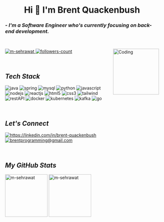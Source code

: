 <h1 align="center">Hi 👋 I'm Brent Quackenbush</h1>
<!----------------------------------- About Section ------------------------------------>

<h3>
    <i>- I'm a Software Engineer who's currently focusing on back-end development.</i>
</h3>
<br>


<!----------------------------------- Profile View Section ------------------------------------>

<p align="left">
    <a href="https://github.com/brentquackenbush">
        <img src="https://komarev.com/ghpvc/?username=brentquackenbush&label=Profile%20views&color=0e75b6&style=flat" alt="m-sehrawat" />
    </a>
    <a href="https://github.com/brentquackenbush?tab=followers">
        <img src="https://img.shields.io/github/followers/brentquackenbush?label=Followers&style=social" alt="followers-count">
    </a>
   <img align="right" alt="Coding" width="150" src="https://media.giphy.com/media/qgQUggAC3Pfv687qPC/giphy.gif">
</p>
<br>

<!----------------------------------- Tech Stack Section ------------------------------------>

<h2><i>Tech Stack</i></h2>

<p>
    <img src="https://img.shields.io/badge/Java-ED8B00?style=for-the-badge&logo=java&logoColor=white" alt="java" />
    <img src="https://img.shields.io/badge/SpringBoot-6DB33F?style=for-the-badge&logo=springboot&logoColor=white" alt="spring" />
    <img src="https://img.shields.io/badge/MySQL-00000F?style=for-the-badge&logo=mysql&logoColor=white" alt="mysql" />
     <img src="https://img.shields.io/badge/Python-3776AB?style=for-the-badge&logo=python&logoColor=white" alt="python" />
    <img src="https://img.shields.io/badge/JavaScript-323330?style=for-the-badge&logo=javascript&logoColor=F7DF1E" alt="javascript" />
    <img src="https://img.shields.io/badge/Node.js-339933?style=for-the-badge&logo=nodedotjs&logoColor=white" alt="nodejs" />
    <img src="https://img.shields.io/badge/React-20232A?style=for-the-badge&logo=react&logoColor=61DAFB" alt="reactjs" />
    <img src="https://img.shields.io/badge/HTML5-E34F26?style=for-the-badge&logo=html5&logoColor=white" alt="html5" />
    <img src="https://img.shields.io/badge/CSS3-1572B6?style=for-the-badge&logo=css3&logoColor=white" alt="css3" />
    <img src="https://img.shields.io/badge/Tailwind_CSS-38B2AC?style=for-the-badge&logo=tailwind-css&logoColor=white" alt="tailwind" />
    <img src="https://img.shields.io/badge/Rest_API-02303A?style=for-the-badge&logo=react-router&logoColor=white" alt="restAPI"/>
    <img src="https://img.shields.io/badge/Docker-1572B6?style=for-the-badge&logo=docker&logoColor=white" alt="docker" />
    <img src="https://img.shields.io/badge/Kubernetes-E34F26?style=for-the-badge&logo=kubernetes&logoColor=white" alt="kubernetes"/>
    <img src ="https://img.shields.io/badge/Kafka-CC342D?style=for-the-badge&logo=apachekafka&logoColor=white" alt = "kafka"/>
    <img src ="https://img.shields.io/badge/Go-00AED8?style=for-the-badge&logo=golang&logoColor=white" alt = "go"/>

</p>
<br>

<!----------------------------------- Social Media Links Section ------------------------------------>

<h2><i>Let's Connect</i></h2>


<p align="left">
    <a href="https://linkedin.com/in/brent-quackenbush">
        <img align="center" src="https://img.shields.io/badge/LinkedIn-0077B5?style=for-the-badge&logo=linkedin&logoColor=white" alt="https://linkedin.com/in/brent-quackenbush" />
    </a>
    <a title="brentprogramming@gmail.com" href="mailto:brentprogramming@gmail.com">
        <img align="center" src="https://img.shields.io/badge/Gmail-D14836?style=for-the-badge&logo=gmail&logoColor=white" alt="brentprogramming@gmail.com" />
    </a>
</p>
<br>


<!----------------------------------- GitHub Stats Section ------------------------------------>

<h2><i>My GitHub Stats</i></h2>

<p>
    <img align="center" src="https://github-readme-stats.vercel.app/api?username=brentquackenbush&show_icons=true&include_all_commits=true&count_private=true&hide=issues,contribs&border_radius=0&locale=en&theme=dark" alt="m-sehrawat" height="139" />
    <img align="center" src="https://github-readme-stats.vercel.app/api/top-langs/?username=brentquackenbush&layout=compact&border_radius=0&theme=dark" alt="m-sehrawat" height="139" />
</p>
<br>


